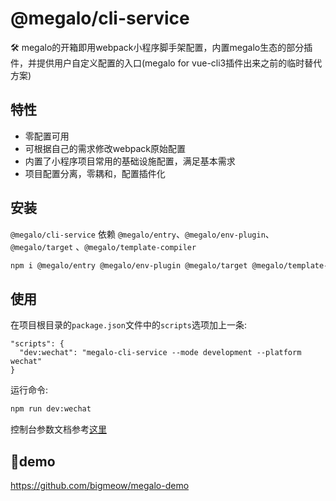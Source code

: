 # @megalo/cli-service
:hammer_and_wrench: megalo的开箱即用webpack小程序脚手架配置，内置megalo生态的部分插件，并提供用户自定义配置的入口(megalo for vue-cli3插件出来之前的临时替代方案)
## 特性
- 零配置可用
- 可根据自己的需求修改webpack原始配置
- 内置了小程序项目常用的基础设施配置，满足基本需求
- 项目配置分离，零耦和，配置插件化

## 安装
`@megalo/cli-service` 依赖 `@megalo/entry`、`@megalo/env-plugin`、`@megalo/target` 、`@megalo/template-compiler`
```bash
npm i @megalo/entry @megalo/env-plugin @megalo/target @megalo/template-compiler @megalo/cli-service -D
```

## 使用

在项目根目录的`package.json`文件中的`scripts`选项加上一条:
```json
"scripts": {
  "dev:wechat": "megalo-cli-service --mode development --platform wechat"
}
```

运行命令:
```bash
npm run dev:wechat
```

控制台参数文档参考[这里](https://github.com/megalojs/megalo-env-plugin#%E6%8E%A7%E5%88%B6%E5%8F%B0%E5%8F%82%E6%95%B0)

## demo
https://github.com/bigmeow/megalo-demo
